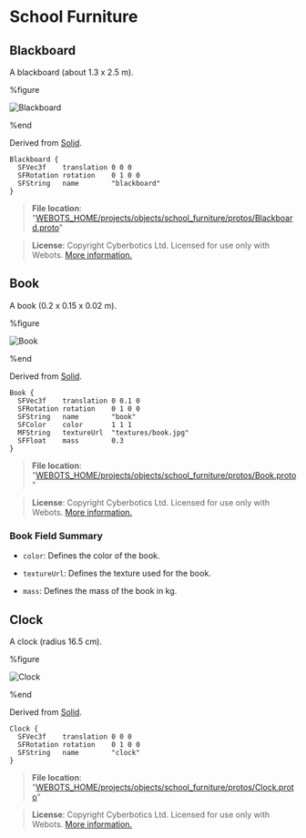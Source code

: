 # School Furniture

## Blackboard

A blackboard (about 1.3 x 2.5 m).

%figure

![Blackboard](images/objects/school_furniture/Blackboard/model.png)

%end

Derived from [Solid](../reference/solid.md).

```
Blackboard {
  SFVec3f    translation 0 0 0
  SFRotation rotation    0 1 0 0
  SFString   name        "blackboard"
}
```

> **File location**: "[WEBOTS\_HOME/projects/objects/school\_furniture/protos/Blackboard.proto](https://github.com/omichel/webots/tree/master/projects/objects/school_furniture/protos/Blackboard.proto)"

> **License**: Copyright Cyberbotics Ltd. Licensed for use only with Webots.
[More information.](https://cyberbotics.com/webots_assets_license)

## Book

A book (0.2 x 0.15 x 0.02 m).

%figure

![Book](images/objects/school_furniture/Book/model.png)

%end

Derived from [Solid](../reference/solid.md).

```
Book {
  SFVec3f    translation 0 0.1 0
  SFRotation rotation    0 1 0 0
  SFString   name        "book"
  SFColor    color       1 1 1
  MFString   textureUrl  "textures/book.jpg"
  SFFloat    mass        0.3
}
```

> **File location**: "[WEBOTS\_HOME/projects/objects/school\_furniture/protos/Book.proto](https://github.com/omichel/webots/tree/master/projects/objects/school_furniture/protos/Book.proto)"

> **License**: Copyright Cyberbotics Ltd. Licensed for use only with Webots.
[More information.](https://cyberbotics.com/webots_assets_license)

### Book Field Summary

- `color`: Defines the color of the book.

- `textureUrl`: Defines the texture used for the book.

- `mass`: Defines the mass of the book in kg.

## Clock

A clock (radius 16.5 cm).

%figure

![Clock](images/objects/school_furniture/Clock/model.png)

%end

Derived from [Solid](../reference/solid.md).

```
Clock {
  SFVec3f    translation 0 0 0
  SFRotation rotation    0 1 0 0
  SFString   name        "clock"
}
```

> **File location**: "[WEBOTS\_HOME/projects/objects/school\_furniture/protos/Clock.proto](https://github.com/omichel/webots/tree/master/projects/objects/school_furniture/protos/Clock.proto)"

> **License**: Copyright Cyberbotics Ltd. Licensed for use only with Webots.
[More information.](https://cyberbotics.com/webots_assets_license)

